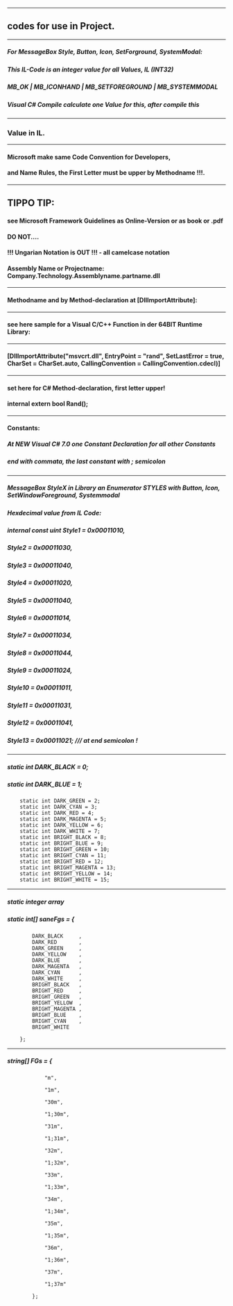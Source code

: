 ----
## codes for use in Project.
----
##### For MessageBox Style, Button, Icon, SetForground, SystemModal:
##### This IL-Code is an integer value for all Values, IL (INT32)
##### MB_OK | MB_ICONHAND | MB_SETFOREGROUND | MB_SYSTEMMODAL
##### Visual C# Compile calculate one Value for this, after compile this 
----
### Value in IL.
----
#### Microsoft make same Code Convention for Developers,
#### and Name Rules, the First Letter must be upper by Methodname !!!.
----
## TIPPO TIP: 
#### see Microsoft Framework Guidelines as Online-Version or as book or .pdf
#### DO NOT....
#### !!! Ungarian Notation is OUT !!! - all camelcase notation
#### Assembly Name or Projectname: Company.Technology.Assemblyname.partname.dll
----
#### Methodname and by Method-declaration at  [DllImportAttribute]:
----
#### see here sample for a Visual C/C++ Function in der 64BIT Runtime Library:
----
#### [DllImportAttribute("msvcrt.dll", EntryPoint = "rand", SetLastError = true, CharSet = CharSet.auto, CallingConvention = CallingConvention.cdecl)]
----
#### set here for C# Method-declaration, first letter upper!
#### internal extern bool Rand();
----
#### Constants:
##### At NEW Visual C# 7.0 one Constant Declaration for all other Constants
##### end with commata, the last constant with ; semicolon
----
##### MessageBox StyleX in Library an Enumerator STYLES with Button, Icon, SetWindowForeground, Systemmodal 
##### Hexdecimal value from IL Code:
##### internal const uint  Style1 = 0x00011010,
##### Style2 = 0x00011030,
##### Style3 = 0x00011040,
##### Style4 = 0x00011020,
##### Style5 = 0x00011040,
##### Style6 = 0x00011014,
##### Style7 = 0x00011034,
##### Style8 = 0x00011044,
##### Style9 = 0x00011024,
##### Style10 = 0x00011011,
##### Style11 = 0x00011031,
##### Style12 = 0x00011041,
##### Style13 = 0x00011021; /// at end semicolon !
----
##### static int DARK_BLACK = 0;
##### static int DARK_BLUE = 1;
        static int DARK_GREEN = 2;
        static int DARK_CYAN = 3;
        static int DARK_RED = 4;
        static int DARK_MAGENTA = 5;
        static int DARK_YELLOW = 6;
        static int DARK_WHITE = 7;
        static int BRIGHT_BLACK = 8;
        static int BRIGHT_BLUE = 9;
        static int BRIGHT_GREEN = 10;
        static int BRIGHT_CYAN = 11;
        static int BRIGHT_RED = 12;
        static int BRIGHT_MAGENTA = 13;
        static int BRIGHT_YELLOW = 14;
        static int BRIGHT_WHITE = 15;
----
##### static integer array

##### static int[] saneFgs = {
            DARK_BLACK     ,
            DARK_RED       ,
            DARK_GREEN     ,
            DARK_YELLOW    ,
            DARK_BLUE      ,
            DARK_MAGENTA   ,
            DARK_CYAN      ,
            DARK_WHITE     ,
            BRIGHT_BLACK   ,
            BRIGHT_RED     ,
            BRIGHT_GREEN   ,
            BRIGHT_YELLOW  ,
            BRIGHT_MAGENTA ,
            BRIGHT_BLUE    ,
            BRIGHT_CYAN    ,
            BRIGHT_WHITE

        };
----
##### string[] FGs = {

                "m",

                "1m",

                "30m",

                "1;30m",

                "31m",

                "1;31m",

                "32m",

                "1;32m",

                "33m",

                "1;33m",

                "34m",

                "1;34m",

                "35m",

                "1;35m",

                "36m",

                "1;36m",

                "37m",

                "1;37m"

            };








